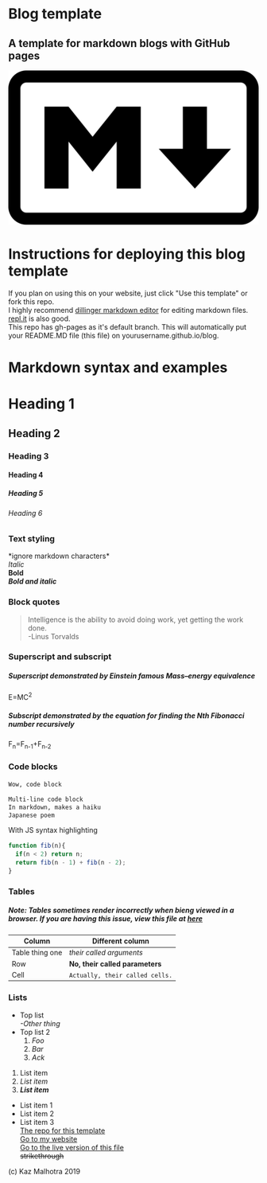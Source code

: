 

# Blog template
## A template for markdown blogs with GitHub pages
![Markdown logo](/assets/img/md_logo.png)
# Instructions for deploying this blog template
If you plan on using this on your website, just click "Use this template" or fork this repo.     
I highly recommend [dillinger markdown editor](https://dillinger.io/) for editing markdown files. [repl.it](https://repl.it)
is also good.    
This repo has gh-pages as it's default branch. This will automatically put your README.MD file (this file) on yourusername.github.io/blog. 

# Markdown syntax and examples
# Heading 1
## Heading 2  
### Heading 3  
#### Heading 4
##### Heading 5
###### Heading 6    


### Text styling
\*ignore markdown characters\*  
*Italic*  
**Bold**  
**_Bold and italic_**  
### Block quotes
> Intelligence is the ability to avoid doing work, yet getting the work done.    
> -Linus Torvalds

### Superscript and subscript

##### Superscript demonstrated by Einstein famous Mass–energy equivalence
E=MC<sup>2</sup>  
##### Subscript demonstrated by the equation for finding the Nth Fibonacci number recursively
F<sub>n</sub>=F<sub>n-1</sub>+F<sub>n-2</sub>

### Code blocks
`Wow, code block`
```
Multi-line code block  
In markdown, makes a haiku
Japanese poem
```    
With JS syntax highlighting
``` js
function fib(n){
  if(n < 2) return n;
  return fib(n - 1) + fib(n - 2);
}
```

### Tables
##### Note: Tables sometimes render incorrectly when bieng viewed in a browser. If you are having this issue, view this file at [here](https://github.com/KazMalhotra/blog/blob/gh-pages/README.md)
| Column | Different column |
| ------ | ----------- |
| Table thing one  |*their called arguments* |
| Row | **No, their called parameters** |
| Cell| `Actually, their called cells.` |

### Lists
* Top list       
    *-Other thing*
* Top list 2 
    1. *Foo*
    2. *Bar*
    3. *Ack*


1. List item 
2. *List item*  
3. **_List item_**

- List item 1  
- List item 2  
- List item 3  
[The repo for this template](https://github.com/kazmalhotra/blog)  
[Go to my website](https://kazmal.tech)  
[Go to the live version of this file](https://kazmal.tech/blog)  
~~strikethrough~~


(c) Kaz Malhotra 2019


